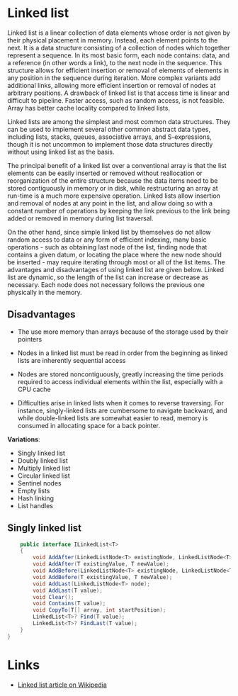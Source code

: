 # Linked list

Linked list is a linear collection of data elements whose order is not given by their physical placement in memory. 
Instead, each element points to the next. It is a data structure consisting of a collection of nodes which together 
represent a sequence. In its most basic form, each node contains: data, and a reference (in other words a link), to 
the next node in the sequence. This structure allows for efficient insertion or removal of elements of elements in 
any position in the sequence during iteration. More complex variants add additional links, allowing more efficient 
insertion or removal of nodes at arbitrary positions. A drawback of linked list is that access time is linear and 
difficult to pipeline. Faster access, such as random access, is not feasible. Array has better cache locality 
compared to linked lists.

Linked lists are among the simplest and most common data structures. They can be used to implement several other 
common abstract data types, including lists, stacks, queues, associative arrays, and S-expressions, though it is not 
uncommon to implement those data structures directly without using linked list as the basis.

The principal benefit of a linked list over a conventional array is that the list elements can be easily inserted or 
removed without reallocation or reorganization of the entire structure because the data items need to be stored 
contiguously in memory or in disk, while restructuring an array at run-time is a much more expensive operation. 
Linked lists allow insertion and removal of nodes at any point in the list, and allow doing so with a constant 
number of operations by keeping the link previous to the link being added or removed in memory during list traversal.

On the other hand, since simple linked list by themselves do not allow random access to data or any form of 
efficient indexing, many basic operations - such as obtaining last node of the list, finding node that contains a 
given datum, or locating the place where the new node should be inserted - may require iterating through most or all 
of the list items. The advantages and disadvantages of using linked list are given below. Linked list are dynamic, 
so the length of the list can increase or decrease as necessary. Each node does not necessary follows the previous 
one physically in the memory.

## Disadvantages

- The use more memory than arrays because of the storage used by their pointers
- Nodes in a linked list must be read in order from the beginning as linked lists are inherently sequential access
- Nodes are stored noncontiguously, greatly increasing the time periods required to access individual elements 
  within the list, especially with a CPU cache
  
- Difficulties arise in linked lists when it comes to reverse traversing. For instance, singly-linked lists are 
  cumbersome to navigate backward, and while double-linked lists are somewhat easier to read, memory is consumed in 
  allocating space for a back pointer.

**Variations**:
- Singly linked list
- Doubly linked list
- Multiply linked list
- Circular linked list
- Sentinel nodes
- Empty lists
- Hash linking
- List handles

## Singly linked list
```cs
    public interface ILinkedList<T>
    {
        void AddAfter(LinkedListNode<T> existingNode, LinkedListNode<T> newNode);
        void AddAfter(T existingValue, T newValue);
        void AddBefore(LinkedListNode<T> existingNode, LinkedListNode<T> newNode);
        void AddBefore(T existingValue, T newValue);
        void AddLast(LinkedListNode<T> node);
        void AddLast(T value);
        void Clear();
        void Contains(T value);
        void CopyTo(T[] array, int startPosition);
        LinkedList<T>? Find(T value);
        LinkedList<T>? FindLast(T value);
    }
}
```

# Links

- [Linked list article on Wikipedia](https://en.wikipedia.org/wiki/Linked_list)
